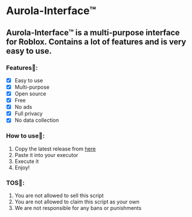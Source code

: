 # Aurola-Interface™️
## Aurola-Interface™️ is a multi-purpose interface for Roblox. Contains a lot of features and is very easy to use.
<!---->
### Features💫:
- [x] Easy to use
- [x] Multi-purpose
- [x] Open source
- [x] Free
- [x] No ads
- [x] Full privacy
- [x] No data collection
<!---->
### How to use💭:
1. Copy the latest release from [here](https://raw.githubusercontent.com/Sino1507/Aurola-Interface/main/base.lua)
2. Paste it into your executor
3. Execute it
4. Enjoy!
<!---->
### TOS🤖:
1. You are not allowed to sell this script
2. You are not allowed to claim this script as your own
3. We are not responsible for any bans or punishments